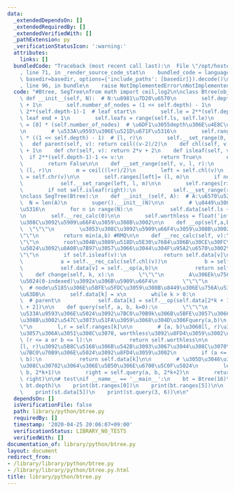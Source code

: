 ```yaml
---
data:
  _extendedDependsOn: []
  _extendedRequiredBy: []
  _extendedVerifiedWith: []
  _pathExtension: py
  _verificationStatusIcon: ':warning:'
  attributes:
    links: []
  bundledCode: "Traceback (most recent call last):\n  File \"/opt/hostedtoolcache/Python/3.9.1/x64/lib/python3.9/site-packages/onlinejudge_verify/documentation/build.py\"\
    , line 71, in _render_source_code_stat\n    bundled_code = language.bundle(stat.path,\
    \ basedir=basedir, options={'include_paths': [basedir]}).decode()\n  File \"/opt/hostedtoolcache/Python/3.9.1/x64/lib/python3.9/site-packages/onlinejudge_verify/languages/python.py\"\
    , line 96, in bundle\n    raise NotImplementedError\nNotImplementedError\n"
  code: "#Btree, SegTree\nfrom math import ceil,log2\n\nclass Btree(object):\n   \
    \ def __init__(self, N):  # N:\u8981\u7D20\u6570\n        self.depth = ceil(log2(N))\
    \ + 1\n        self.number_of_nodes = (1 << self.depth) - 1\n        self.ls =\
    \ 2**(self.depth-1)-1  # leaf start\n        self.le = 2**(self.depth  )-1  #\
    \ leaf end + 1\n        self.leafs = range(self.ls, self.le)\n        self.data\
    \ = [0] * (self.number_of_nodes)  # \u6DF1\u3055depth\u306E\u4E8C\u5206\u6728\n\
    \n        # \u533A\u9593\u306E\u521D\u671F\u5316\n        self.ranges = [(0,0)]\
    \ * ((1 << self.depth) - 1)  # [l, r)\n        self.__set_range(0, 0, N)\n\n \
    \   def parent(self, v): return ceil((v-2)/2)\n    def chl(self, v): return 2*v\
    \ + 1\n    def chr(self, v): return 2*v + 2\n    def isleaf(self, v):\n      \
    \  if 2**(self.depth-1)-1 <= v:\n            return True\n        else:\n    \
    \        return False\n\n    def __set_range(self, v, l, r):\n        self.ranges[v]=\
    \ (l, r)\n        m = ceil((l+r)/2)\n        left = self.chl(v)\n        right\
    \ = self.chr(v)\n\n        self.ranges[left]= (l, m)\n        if not self.isleaf(left):\n\
    \            self.__set_range(left, l, m)\n\n        self.ranges[right]= (m, r)\n\
    \        if not self.isleaf(right):\n            self.__set_range(right, m, r)\n\
    \nclass SegTree(Btree):\n    def __init__(self, A):  # A:\u6570\u5217\n      \
    \  N = len(A)\n        super().__init__(N)\n\n        # \u8449\u306E\u521D\u671F\
    \u5316\n        for n in range(N):\n            self.data[self.ls + n] = A[n]\n\
    \n        self.__rec_calc(0)\n\n        self.worthless = float('inf')  #\u3053\
    \u308C\u3092\u5909\u66F4\u3059\u308B\u3002\n\n    def __op(self,a,b):\n      \
    \  \"\"\"\n        \u3053\u308C\u3092\u5909\u66F4\u3059\u308B\u3002\n        \"\
    \"\"\n        return min(a,b) #RMQ\n\n    def __rec_calc(self, v):\n        \"\
    \"\"\n        root\u304B\u3089\u518D\u5E30\u7684\u306B\u30CE\u30FC\u30C9\u306E\
    \u5024\u3092\u8A08\u7B97\u3057\u3066\u3044\u304F\u95A2\u6570\u3002\n        \"\
    \"\"\n        if self.isleaf(v):\n            return self.data[v]\n        else:\n\
    \            a = self.__rec_calc(self.chl(v))\n            b = self.__rec_calc(self.chr(v))\n\
    \            self.data[v] = self.__op(a,b)\n            return self.data[v]\n\n\
    \    def change(self, k, x):\n        \"\"\"\n        A\u306Ek\u756A\u76EE\u306E\
    \u5024(0-indexed)\u3092x\u306B\u5909\u66F4\n        \"\"\"\n        k += self.ls\
    \  # node\u5185\u306E\u5BFE\u5FDC\u3059\u308B\u8449\u306E\u756A\u53F7\u306B\u5909\
    \u63DB\n        self.data[k] = x\n        while k > 0:\n            k = (k-1)//2\
    \  # parent\n            self.data[k] = self.__op(self.data[2*k + 1], self.data[2*k\
    \ + 2])\n\n    def query(self, a, b, k=0):\n        \"\"\"\n        [a, b)\u306E\
    \u533A\u9593\u306E\u5024\u3092\u7BC0\u70B9k\u306B\u5BFE\u3057\u3066\u6C42\u3081\
    \u308B\u3002\u547C\u3073\u51FA\u3059\u3068\u304D\u306Fquery(a,b)\n        \"\"\
    \"\n        l,r = self.ranges[k]\n\n        # [a, b)\u3068[l, r)\u304C\u4EA4\u5DEE\
    \u3057\u306A\u3051\u308C\u3070, worthless\u3092\u8FD4\u3059\u3002\n        if\
    \ (r <= a or b <= l):\n            return self.worthless\n\n        # [a, b)\u304C\
    [l, r)\u3092\u5B8C\u5168\u306B\u542B\u3093\u3067\u3044\u308C\u3070\u3053\u306E\
    \u7BC0\u70B9\u306E\u5024\u3092\u8FD4\u3059\u3002\n        if (a <= l and r <=\
    \ b):\n            return self.data[k]\n\n        # \u305D\u3046\u3067\u306A\u3051\
    \u308C\u30702\u3064\u306E\u5B50\u306E\u6700\u5C0F\u5024\n        left = self.query(a,\
    \ b, 2*k+1)\n        right = self.query(a, b, 2*k+2)\n        return self.__op(left,\
    \ right)\n\n# test\nif __name__ == '__main__':\n    bt = Btree(16)\n    print('depth',\
    \ bt.depth)\n    print(bt.ranges[0])\n    print(bt.ranges[5])\n\n    st = SegTree([5,3,7,9,6,4,1,2])\n\
    \    print(st.data[5])\n    print(st.query(3, 6))\n\n"
  dependsOn: []
  isVerificationFile: false
  path: library/python/btree.py
  requiredBy: []
  timestamp: '2020-04-25 20:06:07+09:00'
  verificationStatus: LIBRARY_NO_TESTS
  verifiedWith: []
documentation_of: library/python/btree.py
layout: document
redirect_from:
- /library/library/python/btree.py
- /library/library/python/btree.py.html
title: library/python/btree.py
---
```

